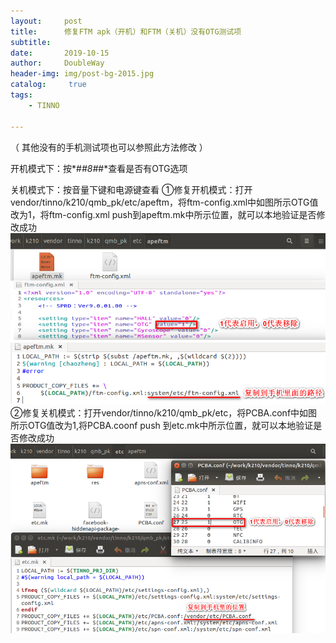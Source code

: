 ```yaml
---
layout:     post
title:      修复FTM apk（开机）和FTM（关机）没有OTG测试项
subtitle:   
date:       2019-10-15
author:     DoubleWay
header-img: img/post-bg-2015.jpg
catalog: 	 true
tags:
    - TINNO
    
---
```


（ 其他没有的手机测试项也可以参照此方法修改 ）

开机模式下：按*#*#8#*#*查看是否有OTG选项

关机模式下：按音量下键和电源键查看
①修复开机模式：打开vendor/tinno/k210/qmb_pk/etc/apeftm，将ftm-config.xml中如图所示OTG值改为1，将ftm-config.xml push到apeftm.mk中所示位置，就可以本地验证是否修改成功
![GitHub](https://raw.githubusercontent.com/DoubleWay/DoubleWay.github.io/master/img/2019-10-15/2019-10-15-1.1.png)
②修复关机模式：打开vendor/tinno/k210/qmb_pk/etc，将PCBA.conf中如图所示OTG值改为1,将PCBA.coonf push 到etc.mk中所示位置，就可以本地验证是否修改成功
![GitHub](https://raw.githubusercontent.com/DoubleWay/DoubleWay.github.io/master/img/2019-10-15/2019-10-15-1.3.png)
